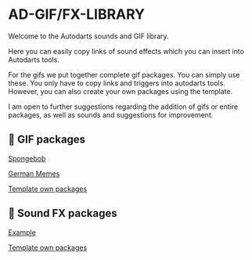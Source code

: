 # AD-GIF/FX-LIBRARY
Welcome to the Autodarts sounds and GIF library. 

Here you can easily copy links of sound effects which you can insert into Autodarts tools. 

For the gifs we put together complete gif packages. You can simply use these. You only have to copy links and triggers into autodarts tools.
However, you can also create your own packages using the template. 

I am open to further suggestions regarding the addition of gifs or entire packages, as well as sounds and suggestions for improvement.

## 📁 GIF packages
[Spongebob](gifs/spongebob/spongebob.md)

[German Memes](gifs/german-memes/german-memes.md)

[Template own packages](gifs/template)

## 📁 Sound FX packages
[Example](Sound-FX/example/example.md)

[Template own packages](Sound-FX/template)
